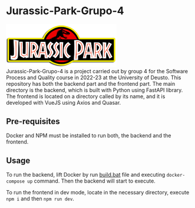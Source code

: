 # Jurassic-Park-Grupo-4
<img src="https://raw.githubusercontent.com/spqdeusto/Jurassic-Park-Grupo-4/main/frontend/public/img/brand/logo.png" alt="logo" width="300"/><br>
Jurassic-Park-Grupo-4 is a project carried out by group 4 for the Software Process and Quality course in 2022-23 at the University of Deusto. This repository has both the backend part and the frontend part. The main directory is the backend, which is built with Python using FastAPI library. The frontend is located on a directory called by its name, and it is developed with VueJS using Axios and Quasar.

## Pre-requisites
Docker and NPM must be installed to run both, the backend and the frontend. 

## Usage
To run the backend, lift Docker by run [build.bat](build.bat) file and executing ```docker-compose up``` command. Then the backend will start to execute. 

To run the frontend in dev mode, locate in the necessary directory, execute ```npm i``` and then ```npm run dev```.
